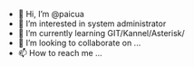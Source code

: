 - 👋 Hi, I’m @paicua
- 👀 I’m interested in system administrator
- 🌱 I’m currently learning GIT/Kannel/Asterisk/
- 💞️ I’m looking to collaborate on ...
- 📫 How to reach me ...

<!---
paicua/paicua is a ✨ special ✨ repository because its `README.md` (this file) appears on your GitHub profile.
You can click the Preview link to take a look at your changes.
--->
